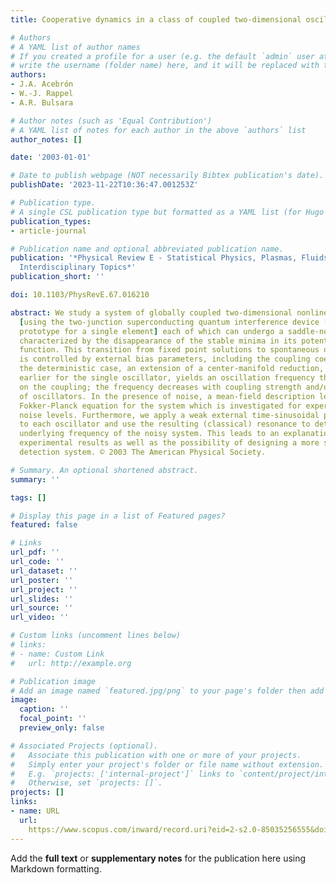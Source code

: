 ```yaml
---
title: Cooperative dynamics in a class of coupled two-dimensional oscillators

# Authors
# A YAML list of author names
# If you created a profile for a user (e.g. the default `admin` user at `content/authors/admin/`), 
# write the username (folder name) here, and it will be replaced with their full name and linked to their profile.
authors:
- J.A. Acebrón
- W.-J. Rappel
- A.R. Bulsara

# Author notes (such as 'Equal Contribution')
# A YAML list of notes for each author in the above `authors` list
author_notes: []

date: '2003-01-01'

# Date to publish webpage (NOT necessarily Bibtex publication's date).
publishDate: '2023-11-22T10:36:47.001253Z'

# Publication type.
# A single CSL publication type but formatted as a YAML list (for Hugo requirements).
publication_types:
- article-journal

# Publication name and optional abbreviated publication name.
publication: '*Physical Review E - Statistical Physics, Plasmas, Fluids, and Related
  Interdisciplinary Topics*'
publication_short: ''

doi: 10.1103/PhysRevE.67.016210

abstract: We study a system of globally coupled two-dimensional nonlinear oscillators
  [using the two-junction superconducting quantum interference device (SQUID) as a
  prototype for a single element] each of which can undergo a saddle-node bifurcation
  characterized by the disappearance of the stable minima in its potential energy
  function. This transition from fixed point solutions to spontaneous oscillations
  is controlled by external bias parameters, including the coupling coefficient. For
  the deterministic case, an extension of a center-manifold reduction, carried out
  earlier for the single oscillator, yields an oscillation frequency that depends
  on the coupling; the frequency decreases with coupling strength and/or the number
  of oscillators. In the presence of noise, a mean-field description leads to a nonlinear
  Fokker-Planck equation for the system which is investigated for experimentally realistic
  noise levels. Furthermore, we apply a weak external time-sinusoidal probe signal
  to each oscillator and use the resulting (classical) resonance to determine the
  underlying frequency of the noisy system. This leads to an explanation of earlier
  experimental results as well as the possibility of designing a more sensitive SQUID-based
  detection system. © 2003 The American Physical Society.

# Summary. An optional shortened abstract.
summary: ''

tags: []

# Display this page in a list of Featured pages?
featured: false

# Links
url_pdf: ''
url_code: ''
url_dataset: ''
url_poster: ''
url_project: ''
url_slides: ''
url_source: ''
url_video: ''

# Custom links (uncomment lines below)
# links:
# - name: Custom Link
#   url: http://example.org

# Publication image
# Add an image named `featured.jpg/png` to your page's folder then add a caption below.
image:
  caption: ''
  focal_point: ''
  preview_only: false

# Associated Projects (optional).
#   Associate this publication with one or more of your projects.
#   Simply enter your project's folder or file name without extension.
#   E.g. `projects: ['internal-project']` links to `content/project/internal-project/index.md`.
#   Otherwise, set `projects: []`.
projects: []
links:
- name: URL
  url: 
    https://www.scopus.com/inward/record.uri?eid=2-s2.0-85035256555&doi=10.1103%2fPhysRevE.67.016210&partnerID=40&md5=a3096f5943862322c32fad6652af316d
---
```


Add the **full text** or **supplementary notes** for the publication here using Markdown formatting.
